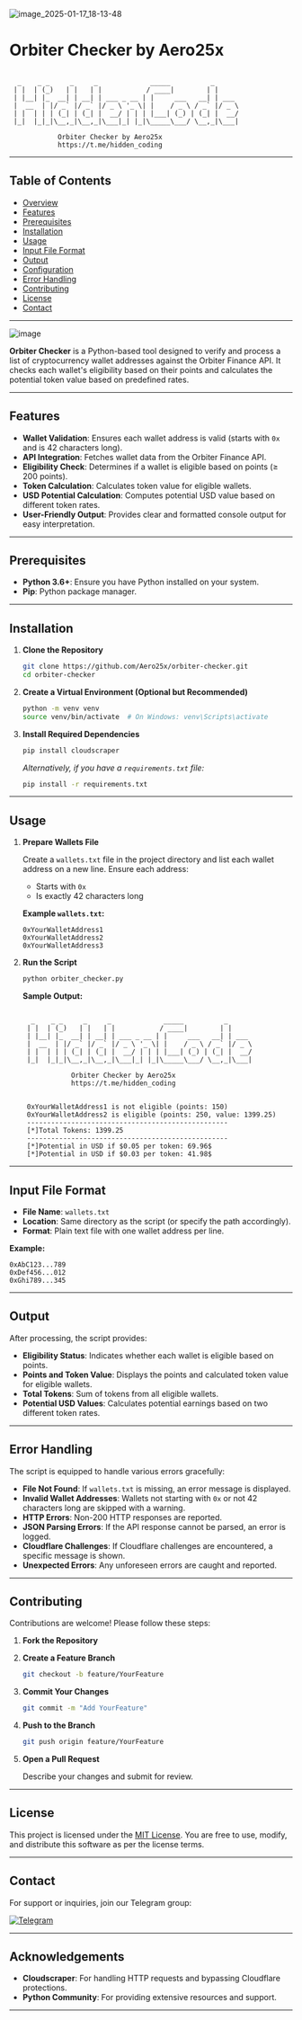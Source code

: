 ![image_2025-01-17_18-13-48](https://github.com/user-attachments/assets/956fc180-38a7-4eaa-8bfe-5aced8aa7400)

# Orbiter Checker by Aero25x




```
  
  _    _ _     _     _             _____          _
 | |  | (_)   | |   | |           / ____|        | |
 | |__| |_  __| | __| | ___ _ __ | |     ___   __| | ___
 |  __  | |/ _` |/ _` |/ _ \ '_ \| |    / _ \ / _` |/ _ \
 | |  | | | (_| | (_| |  __/ | | | |___| (_) | (_| |  __/
 |_|  |_|_|\__,_|\__,_|\___|_| |_|\_____\___/ \__,_|\___|

            Orbiter Checker by Aero25x
            https://t.me/hidden_coding
```

---

## Table of Contents

- [Overview](#overview)
- [Features](#features)
- [Prerequisites](#prerequisites)
- [Installation](#installation)
- [Usage](#usage)
- [Input File Format](#input-file-format)
- [Output](#output)
- [Configuration](#configuration)
- [Error Handling](#error-handling)
- [Contributing](#contributing)
- [License](#license)
- [Contact](#contact)

---



![image](https://github.com/user-attachments/assets/f26b356c-007b-4f22-a053-3d48f09ce8d9)




**Orbiter Checker** is a Python-based tool designed to verify and process a list of cryptocurrency wallet addresses against the Orbiter Finance API. It checks each wallet's eligibility based on their points and calculates the potential token value based on predefined rates.

---

## Features

- **Wallet Validation**: Ensures each wallet address is valid (starts with `0x` and is 42 characters long).
- **API Integration**: Fetches wallet data from the Orbiter Finance API.
- **Eligibility Check**: Determines if a wallet is eligible based on points (≥ 200 points).
- **Token Calculation**: Calculates token value for eligible wallets.
- **USD Potential Calculation**: Computes potential USD value based on different token rates.
- **User-Friendly Output**: Provides clear and formatted console output for easy interpretation.

---

## Prerequisites

- **Python 3.6+**: Ensure you have Python installed on your system.
- **Pip**: Python package manager.

---

## Installation

1. **Clone the Repository**

   ```bash
   git clone https://github.com/Aero25x/orbiter-checker.git
   cd orbiter-checker
   ```

2. **Create a Virtual Environment (Optional but Recommended)**

   ```bash
   python -m venv venv
   source venv/bin/activate  # On Windows: venv\Scripts\activate
   ```

3. **Install Required Dependencies**

   ```bash
   pip install cloudscraper
   ```

   *Alternatively, if you have a `requirements.txt` file:*

   ```bash
   pip install -r requirements.txt
   ```

---

## Usage

1. **Prepare Wallets File**

   Create a `wallets.txt` file in the project directory and list each wallet address on a new line. Ensure each address:

   - Starts with `0x`
   - Is exactly 42 characters long

   **Example `wallets.txt`:**

   ```
   0xYourWalletAddress1
   0xYourWalletAddress2
   0xYourWalletAddress3
   ```

2. **Run the Script**

   ```bash
   python orbiter_checker.py
   ```

   **Sample Output:**

   ```
  
     _    _ _     _     _             _____          _
    | |  | (_)   | |   | |           / ____|        | |
    | |__| |_  __| | __| | ___ _ __ | |     ___   __| | ___
    |  __  | |/ _` |/ _` |/ _ \ '_ \| |    / _ \ / _` |/ _ \
    | |  | | | (_| | (_| |  __/ | | | |___| (_) | (_| |  __/
    |_|  |_|_|\__,_|\__,_|\___|_| |_|\_____\___/ \__,_|\___|

               Orbiter Checker by Aero25x
               https://t.me/hidden_coding


    0xYourWalletAddress1 is not eligible (points: 150)
    0xYourWalletAddress2 is eligible (points: 250, value: 1399.25)
    --------------------------------------------------
    [*]Total Tokens: 1399.25
    --------------------------------------------------
    [*]Potential in USD if $0.05 per token: 69.96$
    [*]Potential in USD if $0.03 per token: 41.98$
   ```

---

## Input File Format

- **File Name**: `wallets.txt`
- **Location**: Same directory as the script (or specify the path accordingly).
- **Format**: Plain text file with one wallet address per line.

**Example:**

```
0xAbC123...789
0xDef456...012
0xGhi789...345
```

---

## Output

After processing, the script provides:

- **Eligibility Status**: Indicates whether each wallet is eligible based on points.
- **Points and Token Value**: Displays the points and calculated token value for eligible wallets.
- **Total Tokens**: Sum of tokens from all eligible wallets.
- **Potential USD Values**: Calculates potential earnings based on two different token rates.


---

## Error Handling

The script is equipped to handle various errors gracefully:

- **File Not Found**: If `wallets.txt` is missing, an error message is displayed.
- **Invalid Wallet Addresses**: Wallets not starting with `0x` or not 42 characters long are skipped with a warning.
- **HTTP Errors**: Non-200 HTTP responses are reported.
- **JSON Parsing Errors**: If the API response cannot be parsed, an error is logged.
- **Cloudflare Challenges**: If Cloudflare challenges are encountered, a specific message is shown.
- **Unexpected Errors**: Any unforeseen errors are caught and reported.

---

## Contributing

Contributions are welcome! Please follow these steps:

1. **Fork the Repository**

2. **Create a Feature Branch**

   ```bash
   git checkout -b feature/YourFeature
   ```

3. **Commit Your Changes**

   ```bash
   git commit -m "Add YourFeature"
   ```

4. **Push to the Branch**

   ```bash
   git push origin feature/YourFeature
   ```

5. **Open a Pull Request**

   Describe your changes and submit for review.

---

## License

This project is licensed under the [MIT License](LICENSE). You are free to use, modify, and distribute this software as per the license terms.

---

## Contact

For support or inquiries, join our Telegram group:

[![Telegram](https://img.shields.io/badge/Telegram-Join%20Group-blue.svg)](https://t.me/hidden_coding)

---

## Acknowledgements

- **Cloudscraper**: For handling HTTP requests and bypassing Cloudflare protections.
- **Python Community**: For providing extensive resources and support.

---

```
